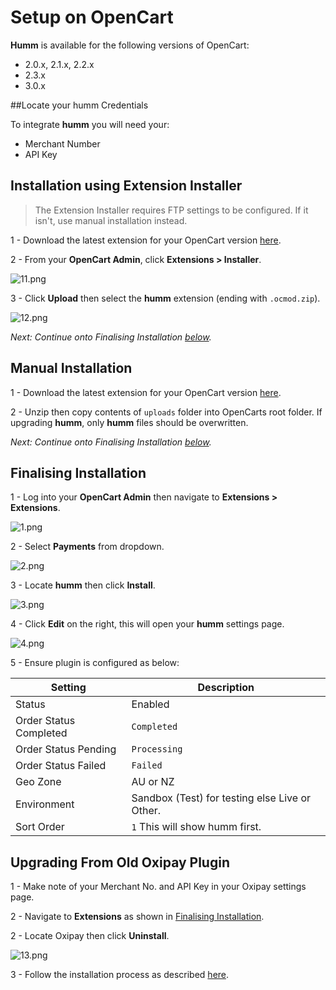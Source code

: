 # Setup on OpenCart

**Humm** is available for the following versions of OpenCart:

* 2.0.x, 2.1.x, 2.2.x
* 2.3.x
* 3.0.x

##Locate your humm Credentials

To integrate **humm** you will need your:

* Merchant Number
* API Key

## Installation using Extension Installer

> The Extension Installer requires FTP settings to be configured. If it isn't, use manual installation instead.

1 - Download the latest extension for your OpenCart version [here](https://github.com/shophumm/humm-opencart/releases).

2 - From your **OpenCart Admin**, click **Extensions > Installer**.

![11.png](/img/platforms/opencart/11.png)

3 - Click **Upload** then select the **humm** extension (ending with `.ocmod.zip`).

![12.png](/img/platforms/opencart/12.png)

_Next: Continue onto Finalising Installation [below](#finalising-installation)._

## Manual Installation

1 - Download the latest extension for your OpenCart version [here](https://github.com/shophumm/humm-opencart/releases).

2 - Unzip then copy contents of `uploads` folder into OpenCarts root folder. If upgrading **humm**, only **humm** files should be overwritten.

_Next: Continue onto Finalising Installation [below](#finalising-installation)._

## Finalising Installation

1 - Log into your **OpenCart Admin** then navigate to **Extensions > Extensions**.

![1.png](/img/platforms/opencart/1.png)

2 - Select **Payments** from dropdown.

![2.png](/img/platforms/opencart/2.png)

3 - Locate **humm** then click **Install**.

![3.png](/img/platforms/opencart/3.png)

4 - Click **Edit** on the right, this will open your **humm** settings page.

![4.png](/img/platforms/opencart/4.png)

5 - Ensure plugin is configured as below:

Setting | Description
--- | ---
Status | Enabled
Order Status Completed | `Completed`
Order Status Pending | `Processing`
Order Status Failed | `Failed`
Geo Zone | AU or NZ
Environment | Sandbox (Test) for testing else Live or Other.
Sort Order | `1` This will show humm first.

## Upgrading From Old Oxipay Plugin

1 - Make note of your Merchant No. and API Key in your Oxipay settings page.

2 - Navigate to **Extensions** as shown in [Finalising Installation](#finalising-installation).

2 - Locate Oxipay then click **Uninstall**.

![13.png](/img/platforms/opencart/13.png)

3 - Follow the installation process as described [here](#installation-using-extension-installer).